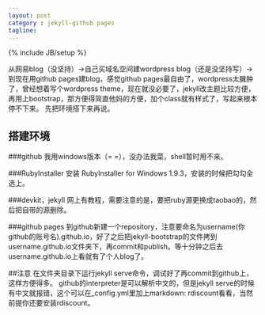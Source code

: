 ```yaml
---
layout: post
category : jekyll-github pages
tagline:
---
```

{% include JB/setup %}

从网易blog（没坚持）->自己买域名空间建wordpress blog（还是没坚持写）-> 到现在用github pages建blog，感觉github pages最自由了，wordpress太臃肿了，曾经想着写个wordpress theme，现在就没必要了，jekyll改主题比较方便，再用上bootstrap，那方便得简直他妈的方便，加个class就有样式了，写起来根本停不下来。
先把环境搭下来再说。

## 搭建环境

###github
我用windows版本（= =），没办法我菜，shell暂时用不来。

###RubyInstaller
安装 RubyInstaller for Windows 1.9.3，安装的时候把勾勾全选上。

###devkit，jekyll
网上有教程，需要注意的是，要把ruby源更换成taobao的，然后把自带的源删除。

###github pages
到github新建一个repository，注意要命名为username(你github的账号名).github.io，好了之后把jekyll-bootstrap的文件拷到username.github.io文件夹下，再commit和publish。等十分钟之后去username.github.io上看就有了个人blog了。

##注意
在文件夹目录下运行jekyll serve命令，调试好了再commit到github上，这样方便得多。
github的interpreter是可以解析中文的，但是jekyll serve的时候有中文就报错，这个可以在_config.yml里加上markdown: rdiscount看看，当然前提你还要安装rdiscount。
